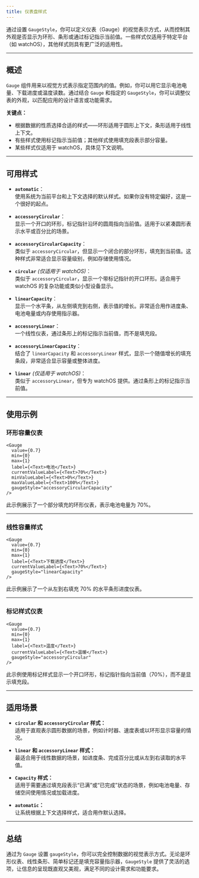 ```yaml
---
title: 仪表盘样式
---
```

通过设置 `GaugeStyle`，你可以定义仪表（Gauge）的视觉表示方式，从而控制其外观是否显示为环形、条形或通过标记指示当前值。一些样式仅适用于特定平台（如 watchOS），其他样式则具有更广泛的适用性。

---

## 概述

`Gauge` 组件用来以视觉方式表示指定范围内的值。例如，你可以用它显示电池电量、下载进度或温度读数。通过结合 `Gauge` 和指定的 `GaugeStyle`，你可以调整仪表的外观，以匹配应用的设计语言或功能需求。

**关键点：**

- 根据数据的性质选择合适的样式——环形适用于圆形上下文，条形适用于线性上下文。
- 有些样式使用标记指示当前值；其他样式使用填充段表示部分容量。
- 某些样式仅适用于 watchOS，具体见下文说明。

---

## 可用样式

- **`automatic`**：  
  使用系统为当前平台和上下文选择的默认样式。如果你没有特定偏好，这是一个很好的起点。

- **`accessoryCircular`**：  
  显示一个开口的环形，标记指针沿环的圆周指向当前值。适用于以紧凑圆形表示水平或百分比的场景。

- **`accessoryCircularCapacity`**：  
  类似于 `accessoryCircular`，但显示一个闭合的部分环形，填充到当前值。这种样式非常适合显示容量级别，例如存储使用情况。

- **`circular`** *(仅适用于 watchOS)*：  
  类似于 `accessoryCircular`，显示一个带标记指针的开口环形。适合用于 watchOS 的复杂功能或类似小型设备显示。

- **`linearCapacity`**：  
  显示一个水平条，从左侧填充到右侧，表示值的增长。非常适合用作进度条、电池电量或内存使用指示器。

- **`accessoryLinear`**：  
  一个线性仪表，通过条形上的标记指示当前值，而不是填充段。

- **`accessoryLinearCapacity`**：  
  结合了 `linearCapacity` 和 `accessoryLinear` 样式，显示一个随值增长的填充条段，非常适合显示容量或整体进度。

- **`linear`** *(仅适用于 watchOS)*：  
  类似于 `accessoryLinear`，但专为 watchOS 提供。通过条形上的标记指示当前值。

---

## 使用示例

### 环形容量仪表

```tsx
<Gauge
  value={0.7}
  min={0}
  max={1}
  label={<Text>电池</Text>}
  currentValueLabel={<Text>70%</Text>}
  minValueLabel={<Text>0%</Text>}
  maxValueLabel={<Text>100%</Text>}
  gaugeStyle="accessoryCircularCapacity"
/>
```

此示例展示了一个部分填充的环形仪表，表示电池电量为 70%。

---

### 线性容量样式

```tsx
<Gauge
  value={0.7}
  min={0}
  max={1}
  label={<Text>下载进度</Text>}
  currentValueLabel={<Text>70%</Text>}
  gaugeStyle="linearCapacity"
/>
```

此示例展示了一个从左到右填充 70% 的水平条形进度仪表。

---

### 标记样式仪表

```tsx
<Gauge
  value={0.7}
  min={0}
  max={1}
  label={<Text>温度</Text>}
  currentValueLabel={<Text>温暖</Text>}
  gaugeStyle="accessoryCircular"
/>
```

此示例使用标记样式显示一个开口环形，标记指针指向当前值（70%），而不是显示填充段。

---

## 适用场景

- **`circular` 和 `accessoryCircular` 样式：**  
  适用于直观表示圆形数据的场景，例如计时器、速度表或以环形显示容量的情况。

- **`linear` 和 `accessoryLinear` 样式：**  
  最适合用于线性数据的场景，如进度条、完成百分比或从左到右读取的水平值。

- **`Capacity` 样式：**  
  适用于需要通过填充段表示“已满”或“已完成”状态的场景，例如电池电量、存储空间使用情况或加载进度。

- **`automatic`：**  
  让系统根据上下文选择样式，适合用作默认选择。

---

## 总结

通过为 `Gauge` 设置 `gaugeStyle`，你可以完全控制数据的视觉表示方式。无论是环形仪表、线性条形、简单标记还是填充容量指示器，`GaugeStyle` 提供了灵活的选项，让信息的呈现既直观又美观，满足不同的设计需求和功能要求。